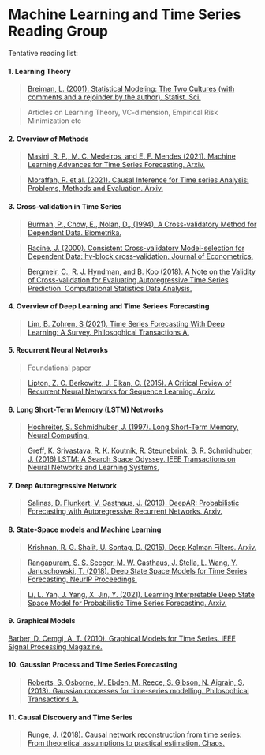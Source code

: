# Machine Learning and Time Series Reading Group

Tentative reading list:

<!-- This repository intend to organize a list of papers to be read within the MLTS reading group. The group is mainly formed by, but not restricted to, PhD and master students from the Institute of Mathmatics and Statistics at the University of Sao Paulo (IME-USP). -->

#### 1. Learning Theory

> [Breiman, L. (2001). Statistical Modeling: The Two Cultures (with comments and a rejoinder by the author). Statist. Sci.](https://projecteuclid.org/journals/statistical-science/volume-16/issue-3/Statistical-Modeling--The-Two-Cultures-with-comments-and-a/10.1214/ss/1009213726.full)

> Articles on Learning Theory, VC-dimension, Empirical Risk Minimization etc

#### 2. Overview of Methods

> [Masini, R. P., M. C. Medeiros, and E. F. Mendes (2021). Machine Learning Advances for Time Series Forecasting. Arxiv.](https://arxiv.org/abs/2012.12802)

> [Moraffah, R. et al. (2021). Causal Inference for Time series Analysis: Problems, Methods and Evaluation. Arxiv.](https://arxiv.org/abs/2102.05829)

#### 3. Cross-validation in Time Series

> [Burman, P., Chow, E., Nolan, D., (1994). A Cross-validatory Method for Dependent Data. Biometrika.](https://www.jstor.org/stable/2336965)

> [Racine, J. (2000). Consistent Cross-validatory Model-selection for Dependent Data: hv-block cross-validation. Journal of Econometrics.](https://www.sciencedirect.com/science/article/abs/pii/S0304407600000300)

> [Bergmeir, C., R. J. Hyndman, and B. Koo (2018). A Note on the Validity of Cross-validation for Evaluating Autoregressive Time Series Prediction. Computational Statistics Data Analysis.](https://www.sciencedirect.com/science/article/abs/pii/S0167947317302384)

#### 4. Overview of Deep Learning and Time Seriees Forecasting

> [Lim, B. Zohren, S (2021). Time Series Forecasting With Deep Learning: A Survey. Philosophical Transactions A.](https://royalsocietypublishing.org/doi/10.1098/rsta.2020.0209)

#### 5. Recurrent Neural Networks

> Foundational paper

> [Lipton, Z. C. Berkowitz, J. Elkan, C. (2015). A Critical Review of Recurrent Neural Networks for Sequence Learning. Arxiv.](https://arxiv.org/abs/1506.00019)

#### 6. Long Short-Term Memory (LSTM) Networks

> [Hochreiter, S. Schmidhuber, J. (1997). Long Short-Term Memory, Neural Computing.](https://direct.mit.edu/neco/article/9/8/1735/6109/Long-Short-Term-Memory)

> [Greff, K. Srivastava, R. K. Koutník, R. Steunebrink, B. R. Schmidhuber, J. (2016) LSTM: A Search Space Odyssey. IEEE Transactions on Neural Networks and Learning Systems.](https://ieeexplore.ieee.org/document/7508408/authors#authors)

#### 7. Deep Autoregressive Network

> [Salinas, D. Flunkert, V. Gasthaus, J. (2019). DeepAR: Probabilistic Forecasting with Autoregressive Recurrent Networks. Arxiv.](https://arxiv.org/abs/1704.04110)

#### 8. State-Space models and Machine Learning

> [Krishnan, R. G. Shalit, U. Sontag, D. (2015). Deep Kalman Filters. Arxiv.](https://arxiv.org/abs/1511.05121)

> [Rangapuram, S. S. Seeger, M. W. Gasthaus, J. Stella, L. Wang, Y. Januschowski, T. (2018). Deep State Space Models for Time Series Forecasting. NeurIP Proceedings.](https://papers.nips.cc/paper/2018/hash/5cf68969fb67aa6082363a6d4e6468e2-Abstract.html)

> [Li, L. Yan, J. Yang, X. Jin, Y. (2021). Learning Interpretable Deep State Space Model for Probabilistic Time Series Forecasting. Arxiv.](https://arxiv.org/abs/2102.00397)

#### 9. Graphical Models

[Barber, D. Cemgi, A. T. (2010). Graphical Models for Time Series. IEEE Signal Processing Magazine.](https://ieeexplore.ieee.org/document/5563116)

#### 10. Gaussian Process and Time Series Forecasting

> [Roberts, S. Osborne, M. Ebden, M. Reece, S. Gibson, N. Aigrain, S. (2013). Gaussian processes for time-series modelling. Philosophical Transactions A.](https://royalsocietypublishing.org/doi/10.1098/rsta.2011.0550)

#### 11. Causal Discovery and Time Series

> [Runge, J. (2018). Causal network reconstruction from time series: From theoretical assumptions to practical estimation. Chaos.](https://aip.scitation.org/doi/10.1063/1.5025050)




